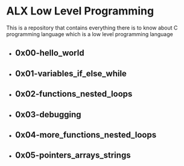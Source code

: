 # ALX Low Level Programming
This is a repository that contains everything there is to know about C programming language which is a low level programming language

- ## 0x00-hello_world
- ## 0x01-variables_if_else_while
- ## 0x02-functions_nested_loops
- ## 0x03-debugging
- ## 0x04-more_functions_nested_loops
- ## 0x05-pointers_arrays_strings
